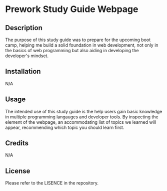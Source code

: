 # Prework Study Guide Webpage

## Description
The purpose of this study guide was to prepare for the upcoming boot camp, helping me build a solid foundation in web development, not only in the basics of web programming but also aiding in developing the developer's mindset.

## Installation
N/A

## Usage 
The intended use of this study guide is the help users gain basic knowledge in multiple programming langauges and developer tools. By inspecting the element of the webpage, an accommodating list of topics we learned will appear, recommending which topic you should learn first.

## Credits
N/A

## License
Please refer to the LISENCE in the repository. 
